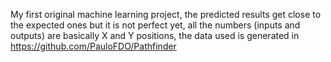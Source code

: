 My first original machine learning project, the predicted results get close to the expected ones but it is not perfect yet, all the numbers (inputs and outputs) are basically X and Y positions, the data used is generated in https://github.com/PauloFDO/Pathfinder

